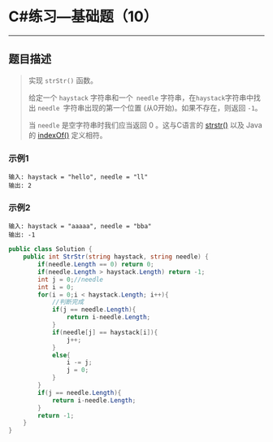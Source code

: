 

#  C#练习—基础题（10）

***
##  题目描述
> 实现 `strStr()` 函数。
>
> 给定一个 `haystack` 字符串和一个` needle` 字符串，在` haystack `字符串中找出 `needle `字符串出现的第一个位置 (从0开始)。如果不存在，则返回  `-1`。
>
> 当 `needle` 是空字符串时我们应当返回 0 。这与C语言的 [strstr()](https://baike.baidu.com/item/strstr/811469) 以及 Java的 [indexOf()](https://docs.oracle.com/javase/7/docs/api/java/lang/String.html#indexOf(java.lang.String)) 定义相符。
### 示例1
```
输入: haystack = "hello", needle = "ll"
输出: 2
```
### 示例2
```
输入: haystack = "aaaaa", needle = "bba"
输出: -1
```
```C#
public class Solution {
    public int StrStr(string haystack, string needle) {
        if(needle.Length == 0) return 0;
        if(needle.Length > haystack.Length) return -1;
        int j = 0;//needle
        int i = 0;
        for(i = 0;i < haystack.Length; i++){
            //判断完成
            if(j == needle.Length){
                return i-needle.Length;
            }
            if(needle[j] == haystack[i]){
                j++;
            }
            else{
                i -= j;
                j = 0;
            }
        }
        if(j == needle.Length){
            return i-needle.Length;
        }
        return -1;
    }
}
```

